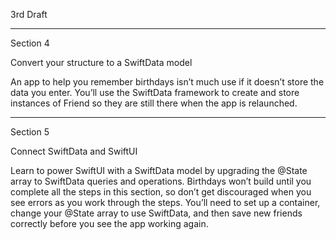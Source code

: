 3rd Draft

- - - -

Section 4

Convert your structure to a SwiftData model

An app to help you remember birthdays isn’t much use if it doesn’t store the data you enter. You’ll use the SwiftData framework to create and store instances of Friend so they are still there when the app is relaunched.

- - - -

Section 5

Connect SwiftData and SwiftUI 

Learn to power SwiftUI with a SwiftData model by upgrading the @State array to SwiftData queries and operations.
Birthdays won’t build until you complete all the steps in this section, so don’t get discouraged when you see errors as you work through the steps. You’ll need to set up a container, change your @State array to use SwiftData, and then save new friends correctly before you see the app working again.
